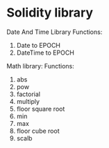 Solidity library
===================================

Date And Time Library
Functions:
  1. Date to EPOCH
  2. DateTime to EPOCH

Math library:
Functions:
  1. abs
  2. pow
  3. factorial
  4. multiply
  5. floor square root
  6. min
  7. max
  8. floor cube root
  9. scalb
